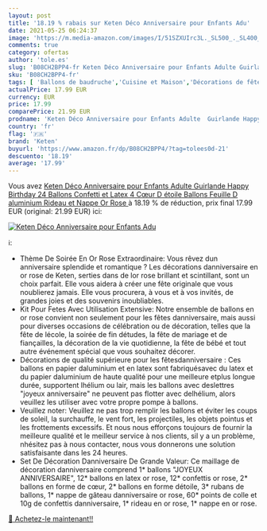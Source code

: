 ```yaml
---
layout: post
title: '18.19 % rabais sur Keten Déco Anniversaire pour Enfants Adu'
date: 2021-05-25 06:24:37
image: 'https://m.media-amazon.com/images/I/51SZXUIrc3L._SL500_._SL400_.jpg'
comments: true
category: ofertas
author: 'tole.es'
slug: 'B08CH2BPP4-fr Keten Déco Anniversaire pour Enfants Adulte Guirlande...'
sku: 'B08CH2BPP4-fr'
tags: [ 'Ballons de baudruche','Cuisine et Maison','Décorations de fête d’enfants','Décorations et accessoires de fête pour enfants','Fournitures de loisirs créatifs','Loisirs Créatifs','Party Supplies','keten', ]
actualPrice: 17.99 EUR
currency: EUR
price: 17.99
comparePrice: 21.99 EUR
prodname: 'Keten Déco Anniversaire pour Enfants Adulte  Guirlande Happy Birthday  24 Ballons Confetti et Latex  4 Cœur D étoile Ballons  Feuille D aluminium Rideau et Nappe Or Rose '
country: 'fr'
flag: '🇫🇷'
brand: 'Keten'
buyurl: 'https://www.amazon.fr/dp/B08CH2BPP4/?tag=tolees0d-21'
descuento: '18.19'
average: '17.99'
---
```


Vous avez [Keten Déco Anniversaire pour Enfants Adulte  Guirlande Happy Birthday  24 Ballons Confetti et Latex  4 Cœur D étoile Ballons  Feuille D aluminium Rideau et Nappe Or Rose ](https://www.amazon.fr/dp/B08CH2BPP4/?tag=tolees0d-21)  à  18.19 % de réduction, prix final  17.99 EUR (original: 21.99 EUR) ici:

[![Keten Déco Anniversaire pour Enfants Adu](https://m.media-amazon.com/images/I/51SZXUIrc3L._SL500_._SL400_.jpg)](https://www.amazon.fr/dp/B08CH2BPP4/?tag=tolees0d-21)

ℹ️:

- Thème De Soirée En Or Rose Extraordinaire: Vous rêvez dun anniversaire splendide et romantique ? Les décorations danniversaire en or rose de Keten, serties dans de lor rose brillant et scintillant, sont un choix parfait. Elle vous aidera à créer une fête originale que vous noublierez jamais. Elle vous procurera, à vous et à vos invités, de grandes joies et des souvenirs inoubliables.
- Kit Pour Fetes Avec Utilisation Extensive: Notre ensemble de ballons en or rose convient non seulement pour les fêtes danniversaire, mais aussi pour diverses occasions de célébration ou de décoration, telles que la fête de lécole, la soirée de fin détudes, la fête de mariage et de fiançailles, la décoration de la vie quotidienne, la fête de bébé et tout autre événement spécial que vous souhaitez décorer.
- Décorations de qualité supérieure pour les fêtesdanniversaire : Ces ballons en papier daluminium et en latex sont fabriquésavec du latex et du papier daluminium de haute qualité pour une meilleure etplus longue durée, supportent lhélium ou lair, mais les ballons avec deslettres "joyeux anniversaire" ne peuvent pas flotter avec delhélium, alors veuillez les utiliser avec votre propre pompe à ballons.
- Veuillez noter: Veuillez ne pas trop remplir les ballons et éviter les coups de soleil, la surchauffe, le vent fort, les projectiles, les objets pointus et les frottements excessifs. Et nous nous efforçons toujours de fournir la meilleure qualité et le meilleur service à nos clients, sil y a un problème, nhésitez pas à nous contacter, nous vous donnerons une solution satisfaisante dans les 24 heures.
- Set De Décoration Danniversaire De Grande Valeur: Ce maillage de décoration danniversaire comprend 1* ballons "JOYEUX ANNIVERSAIRE", 12* ballons en latex or rose, 12* confettis or rose, 2* ballons en forme de cœur, 2* ballons en forme détoile, 3* rubans de ballons, 1* nappe de gâteau danniversaire or rose, 60* points de colle et 10g de confettis danniversaire, 1* rideau en or rose, 1* nappe en or rose.

[🛒 Achetez-le maintenant!!](https://www.amazon.fr/dp/B08CH2BPP4/?tag=tolees0d-21)
